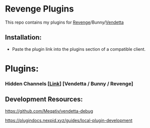 # Revenge Plugins
This repo contains my plugins for [Revenge](https://github.com/revenge-mod/revenge-bundle)/Bunny/[Vendetta](https://github.com/vendetta-mod/Vendetta)

## Installation:
- Paste the plugin link into the plugins section of a compatible client.

# Plugins:
### Hidden Channels [[Link](https://lioncat6.github.io/revenge-plugins/hidden-channels)] [Vendetta / Bunny / Revenge]


## Development Resources:

https://github.com/Meqativ/vendetta-debug

https://plugindocs.nexpid.xyz/guides/local-plugin-development